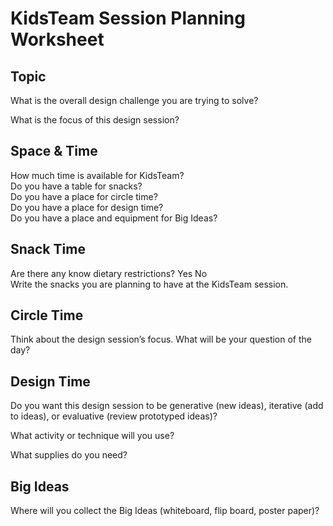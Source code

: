 # KidsTeam Session Planning Worksheet  

## Topic  
What is the overall design challenge you are trying to solve?   


What is the focus of this design session?  

## Space & Time  
How much time is available for KidsTeam?  
Do you have a table for snacks?  
Do you have a place for circle time?  
Do you have a place for design time?  
Do you have a place and equipment for Big Ideas?  

## Snack Time   
Are there any know dietary restrictions? 	Yes	No  
Write the snacks you are planning to have at the KidsTeam session.  


## Circle Time  
Think about the design session’s focus. What will be your question of the day?  


## Design Time  
Do you want this design session to be generative (new ideas), iterative (add to ideas), or evaluative (review prototyped ideas)?  

What activity or technique will you use?    

What supplies do you need?  


## Big Ideas  
Where will you collect the Big Ideas (whiteboard, flip board, poster paper)?  
